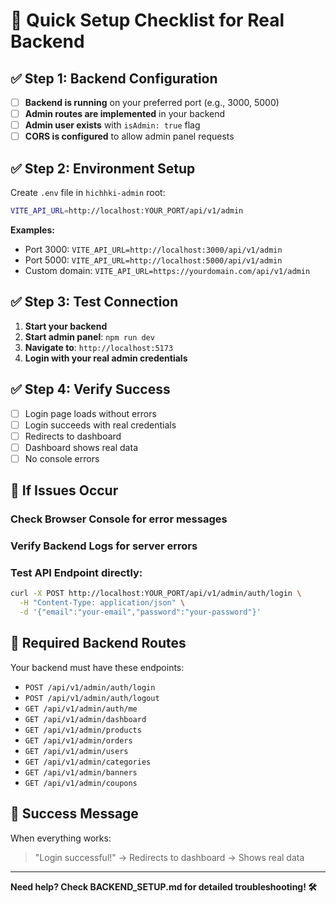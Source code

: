 # 🚀 Quick Setup Checklist for Real Backend

## ✅ **Step 1: Backend Configuration**

- [ ] **Backend is running** on your preferred port (e.g., 3000, 5000)
- [ ] **Admin routes are implemented** in your backend
- [ ] **Admin user exists** with `isAdmin: true` flag
- [ ] **CORS is configured** to allow admin panel requests

## ✅ **Step 2: Environment Setup**

Create `.env` file in `hichhki-admin` root:
```bash
VITE_API_URL=http://localhost:YOUR_PORT/api/v1/admin
```

**Examples:**
- Port 3000: `VITE_API_URL=http://localhost:3000/api/v1/admin`
- Port 5000: `VITE_API_URL=http://localhost:5000/api/v1/admin`
- Custom domain: `VITE_API_URL=https://yourdomain.com/api/v1/admin`

## ✅ **Step 3: Test Connection**

1. **Start your backend**
2. **Start admin panel**: `npm run dev`
3. **Navigate to**: `http://localhost:5173`
4. **Login with your real admin credentials**

## ✅ **Step 4: Verify Success**

- [ ] Login page loads without errors
- [ ] Login succeeds with real credentials
- [ ] Redirects to dashboard
- [ ] Dashboard shows real data
- [ ] No console errors

## 🔧 **If Issues Occur**

### **Check Browser Console** for error messages
### **Verify Backend Logs** for server errors
### **Test API Endpoint** directly:
```bash
curl -X POST http://localhost:YOUR_PORT/api/v1/admin/auth/login \
  -H "Content-Type: application/json" \
  -d '{"email":"your-email","password":"your-password"}'
```

## 📱 **Required Backend Routes**

Your backend must have these endpoints:
- `POST /api/v1/admin/auth/login`
- `POST /api/v1/admin/auth/logout`
- `GET /api/v1/admin/auth/me`
- `GET /api/v1/admin/dashboard`
- `GET /api/v1/admin/products`
- `GET /api/v1/admin/orders`
- `GET /api/v1/admin/users`
- `GET /api/v1/admin/categories`
- `GET /api/v1/admin/banners`
- `GET /api/v1/admin/coupons`

## 🎯 **Success Message**

When everything works:
> "Login successful!" → Redirects to dashboard → Shows real data

---

**Need help? Check BACKEND_SETUP.md for detailed troubleshooting! 🛠️**
